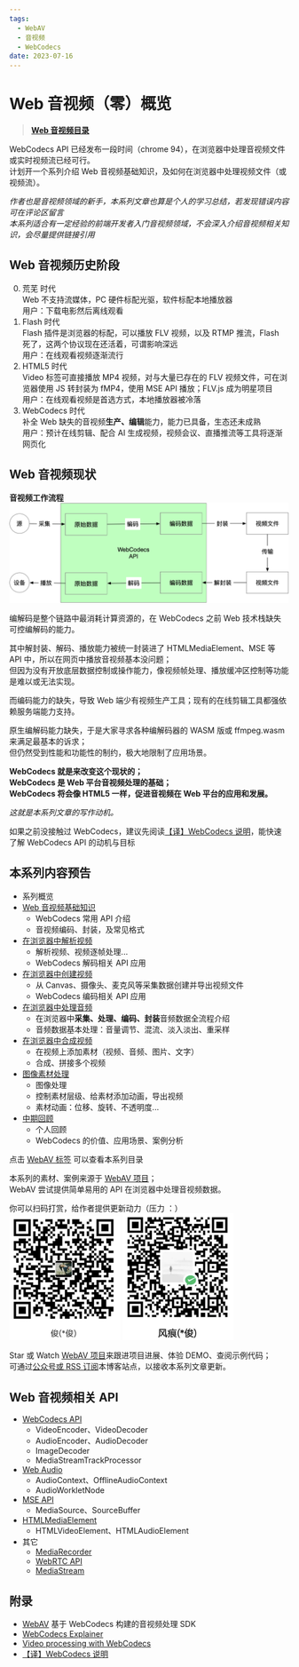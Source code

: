 ```yaml
---
tags:
  - WebAV
  - 音视频
  - WebCodecs
date: 2023-07-16
---
```


# Web 音视频（零）概览

> [**Web 音视频目录**](/tag/WebAV)

WebCodecs API 已经发布一段时间（chrome 94），在浏览器中处理音视频文件或实时视频流已经可行。  
计划开一个系列介绍 Web 音视频基础知识，及如何在浏览器中处理视频文件（或视频流）。

_作者也是音视频领域的新手，本系列文章也算是个人的学习总结，若发现错误内容可在评论区留言_  
_本系列适合有一定经验的前端开发者入门音视频领域，不会深入介绍音视频相关知识，会尽量提供链接引用_

## Web 音视频历史阶段

0. 荒芜 时代  
   Web 不支持流媒体，PC 硬件标配光驱，软件标配本地播放器  
   用户：下载电影然后离线观看
1. Flash 时代  
   Flash 插件是浏览器的标配，可以播放 FLV 视频，以及 RTMP 推流，Flash 死了，这两个协议现在还活着，可谓影响深远  
   用户：在线观看视频逐渐流行
1. HTML5 时代  
   Video 标签可直接播放 MP4 视频，对与大量已存在的 FLV 视频文件，可在浏览器使用 JS 转封装为 fMP4，使用 MSE API 播放；FLV.js 成为明星项目  
   用户：在线观看视频是首选方式，本地播放器被冷落
1. WebCodecs 时代  
   补全 Web 缺失的音视频**生产、编辑**能力，能力已具备，生态还未成熟  
   用户：预计在线剪辑、配合 AI 生成视频，视频会议、直播推流等工具将逐渐网页化

## Web 音视频现状

**音视频工作流程**  
![音视频工作流程](./media-workflow.png)

编解码是整个链路中最消耗计算资源的，在 WebCodecs 之前 Web 技术栈缺失可控编解码的能力。

其中解封装、解码、播放能力被统一封装进了 HTMLMediaElement、MSE 等 API 中，所以在网页中播放音视频基本没问题；  
但因为没有开放底层数据控制或操作能力，像视频帧处理、播放缓冲区控制等功能是难以或无法实现。

而编码能力的缺失，导致 Web 端少有视频生产工具；现有的在线剪辑工具都强依赖服务端能力支持。

原生编解码能力缺失，于是大家寻求各种编解码器的 WASM 版或 ffmpeg.wasm 来满足最基本的诉求；  
但仍然受到性能和功能性的制约，极大地限制了应用场景。

<strong>
WebCodecs 就是来改变这个现状的；<br>  
WebCodecs 是 Web 平台音视频处理的基础；<br>    
WebCodecs 将会像 HTML5 一样，促进音视频在 Web 平台的应用和发展。  <br>  
</strong>

_这就是本系列文章的写作动机。_

如果之前没接触过 WebCodecs，建议先阅读[【译】WebCodecs 说明][1]，能快速了解 WebCodecs API 的动机与目标

## 本系列内容预告

- 系列概览
- [Web 音视频基础知识](/posts/2023/07/19/webav-1-basic/)
  - WebCodecs 常用 API 介绍
  - 音视频编码、封装，及常见格式
- [在浏览器中解析视频](/posts/2023/07/23/webav-2-parse-video/)
  - 解析视频、视频逐帧处理...
  - WebCodecs 解码相关 API 应用
- [在浏览器中创建视频](/posts/2023/07/31/webav-3-create-video/)
  - 从 Canvas、摄像头、麦克风等采集数据创建并导出视频文件
  - WebCodecs 编码相关 API 应用
- [在浏览器中处理音频](/posts/2023/08/05/webav-4-process-audio/)
  - 在浏览器中**采集、处理、编码、封装**音频数据全流程介绍
  - 音频数据基本处理：音量调节、混流、淡入淡出、重采样
- [在浏览器中合成视频](/posts/2023/08/12/webav-5-combine/)
  - 在视频上添加素材（视频、音频、图片、文字）
  - 合成、拼接多个视频
- [图像素材处理](/posts/2023/08/19/webav-6-process-image/)
  - 图像处理
  - 控制素材层级、给素材添加动画，导出视频
  - 素材动画：位移、旋转、不透明度...
- [中期回顾](/posts/2023/08/19/webav-7-mid-review/)
  - 个人回顾
  - WebCodecs 的价值、应用场景、案例分析

点击 [WebAV 标签](/tag/WebAV/) 可以查看本系列目录

本系列的素材、案例来源于 [WebAV 项目](https://github.com/WebAV-Tech/WebAV)；  
WebAV 尝试提供简单易用的 API 在浏览器中处理音视频数据。

你可以扫码打赏，给作者提供更新动力（压力 ：）  
<img src="../../assets/alipay-qcode.png" width="200" alt="支付宝" />
<img src="../../assets/wechatpay-qcode.png" width="200" alt="微信" />

Star 或 Watch [WebAV 项目](https://github.com/WebAV-Tech/WebAV)来跟进项目进展、体验 DEMO、查阅示例代码；  
可通过[公众号或 RSS 订阅](https://hughfenghen.github.io/subscribe.html)本博客站点，以接收本系列文章更新。

## Web 音视频相关 API

- [WebCodecs API](https://developer.mozilla.org/zh-CN/docs/Web/API/WebCodecs_API)
  - VideoEncoder、VideoDecoder
  - AudioEncoder、AudioDecoder
  - ImageDecoder
  - MediaStreamTrackProcessor
- [Web Audio](https://developer.mozilla.org/zh-CN/docs/Web/API/Web_Audio_API)
  - AudioContext、OfflineAudioContext
  - AudioWorkletNode
- [MSE API](https://developer.mozilla.org/zh-CN/docs/Web/API/Media_Source_Extensions_API)
  - MediaSource、SourceBuffer
- [HTMLMediaElement](https://developer.mozilla.org/zh-CN/docs/Web/API/HTMLMediaElement)
  - HTMLVideoElement、HTMLAudioElement
- 其它
  - [MediaRecorder](https://developer.mozilla.org/zh-CN/docs/Web/API/MediaRecorder)
  - [WebRTC API](https://developer.mozilla.org/zh-CN/docs/Web/API/WebRTC_API)
  - [MediaStream](https://developer.mozilla.org/zh-CN/docs/Web/API/MediaStream)

## 附录

- [WebAV](https://github.com/WebAV-Tech/WebAV) 基于 WebCodecs 构建的音视频处理 SDK
- [WebCodecs Explainer](https://github.com/w3c/webcodecs/blob/main/explainer.md)
- [Video processing with WebCodecs](https://developer.chrome.com/articles/webcodecs/)
- [【译】WebCodecs 说明][1]

[1]: /posts/2023/10/02/webcodecs-explainer/
